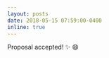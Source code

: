 ```yaml
---
layout: posts
date: 2018-05-15 07:59:00-0400
inline: true
---
```


Proposal accepted! :sparkles: :smile:
